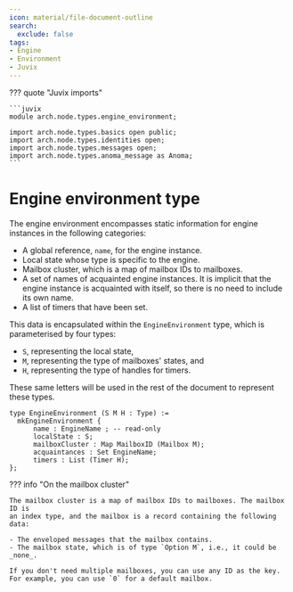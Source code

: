 ```yaml
---
icon: material/file-document-outline
search:
  exclude: false
tags:
- Engine
- Environment
- Juvix
---
```


??? quote "Juvix imports"

    ```juvix
    module arch.node.types.engine_environment;

    import arch.node.types.basics open public;
    import arch.node.types.identities open;
    import arch.node.types.messages open;
    import arch.node.types.anoma_message as Anoma;
    ```

# Engine environment type

The engine environment encompasses static information for engine
instances in the following categories:

- A global reference, `name`, for the engine instance.
- Local state whose type is specific to the engine.
- Mailbox cluster, which is a map of mailbox IDs to mailboxes.
- A set of names of acquainted engine instances. It is implicit that the engine
  instance is acquainted with itself, so there is no need to include its own
  name.
- A list of timers that have been set.

This data is encapsulated within the `EngineEnvironment` type, which is
parameterised by four types:

- `S`, representing the local state,
- `M`, representing the type of mailboxes' states, and
- `H`, representing the type of handles for timers.

These same letters will be used in the rest of the document to represent these
types.

```juvix
type EngineEnvironment (S M H : Type) :=
  mkEngineEnvironment {
      name : EngineName ; -- read-only
      localState : S;
      mailboxCluster : Map MailboxID (Mailbox M);
      acquaintances : Set EngineName;
      timers : List (Timer H);
};
```

??? info "On the mailbox cluster"

    The mailbox cluster is a map of mailbox IDs to mailboxes. The mailbox ID is
    an index type, and the mailbox is a record containing the following data:

    - The enveloped messages that the mailbox contains.
    - The mailbox state, which is of type `Option M`, i.e., it could be
    _none_.

    If you don't need multiple mailboxes, you can use any ID as the key.
    For example, you can use `0` for a default mailbox.

